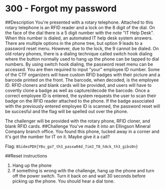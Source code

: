 # 300 - Forgot my password

##Description
You're presented with a rotary telephone. Attached to this rotary telephone is an RFID reader and a lock on the 8 digit of the dial. On the face of the dial there is a 5 digit number with the note "IT Help Desk". When this number is dialed, an automated IT help desk system answers. There are multiple options in the phone tree, but option 9 leads to a password reset menu. However, due to the lock, the 9 cannot be dialed. On old rotary phones, there is a dialing technique called switch hook dialing where the button normally used to hang up the phone can be tapped to dial numbers. By using switch hook dialing, the password reset menu can be accessed. You are then required to input "your" employee ID number. Some of the CTF organizers will have custom RFID badges with their picture and a barcode printed on the front. The barcode, when decoded, is the employee ID. RFID cloners and blank cards will be provided, and users will have to covertly clone a badge as well as capture/decode the barcode. Once a correct employee ID is entered, the system requests the user to scan their badge on the RFID reader attached to the phone. If the badge associated with the previously entered employee ID is scanned, the password reset will be succesful and the flag will be spelled out over the phone.

The challenger will be provided with the rotary phone, RFID cloner, and blank  RFID cards.
##Challenge
You've made it into an Ellingson Mineral Company branch office. You found this phone, tucked away in a corner and it's got the number for IT on it. Maybe give it a call?

Flag: `BSidesPDX{Y0u_go7_th3_passw04d_7im3_T0_h4ck_th3_gibs0n}`

##Reset instructions
1. Hang up the phone
2. If something is wrong with the challenge, hang up the phone and turn off the power switch. Turn it back on and wait 30 seconds before picking up the phone. You should hear a dial tone.
